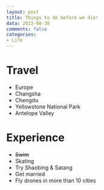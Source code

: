 ```yaml
---
layout: post
title: Things to do before we die!
data: 2022-08-30
comments: false
categories: 
- Life
---
```



# Travel
- Europe
- Changsha
- Chengdu
- Yellowstone National Park
- Antelope Valley

# Experience
- ~~Swim~~
- Skating
- Try Shaobing & Satang
- Get married
- Fly drones in more than 10 cities
